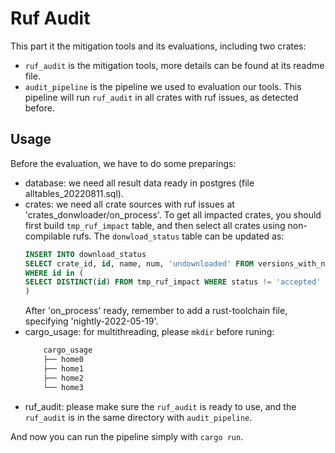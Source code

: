 # Ruf Audit

This part it the mitigation tools and its evaluations, including two crates:
- `ruf_audit` is the mitigation tools, more details can be found at its readme file.
- `audit_pipeline` is the pipeline we used to evaluation our tools. This pipeline will run `ruf_audit` in all crates with ruf issues, as detected before.


## Usage

Before the evaluation, we have to do some preparings:
- database: we need all result data ready in postgres (file alltables_20220811.sql).
- crates: we need all crate sources with ruf issues at 'crates_donwloader/on_process'. To get all impacted crates, you should first build `tmp_ruf_impact` table,  and then select all crates using non-compilable rufs. The `donwload_status` table can be updated as:
    ```sql
    INSERT INTO download_status
    SELECT crate_id, id, name, num, 'undownloaded' FROM versions_with_name
    WHERE id in (
    SELECT DISTINCT(id) FROM tmp_ruf_impact WHERE status != 'accepted' and status != 'active' 
    )
    ```
    After 'on_process' ready, remember to add a rust-toolchain file, specifying 'nightly-2022-05-19'.
- cargo_usage: for multithreading, please `mkdir` before runing:
    ```sh
        cargo_usage
        ├── home0
        ├── home1
        ├── home2
        └── home3
    ```
- ruf_audit: please make sure the `ruf_audit` is ready to use, and the `ruf_audit` is in the same directory with `audit_pipeline`.

And now you can run the pipeline simply with `cargo run`.